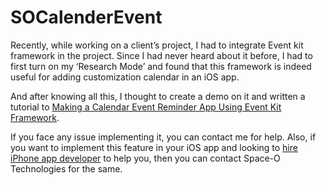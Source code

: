 # SOCalenderEvent

Recently, while working on a client’s project, I had to integrate Event kit framework in the project. Since I had never heard about it before, I had to first turn on my ‘Research Mode’ and found that this framework is indeed useful for adding customization calendar in an iOS app. 

And after knowing all this, I thought to create a demo on it and written a tutorial to [Making a Calendar Event Reminder App Using Event Kit Framework](https://www.spaceotechnologies.com/make-calendar-event-reminder-app-event-kit-framework/).

If you face any issue implementing it, you can contact me for help. Also, if you want to implement this feature in your iOS app and looking to [hire iPhone app developer](http://www.spaceotechnologies.com/hire-iphone-developer/) to help you, then you can contact Space-O Technologies for the same.
